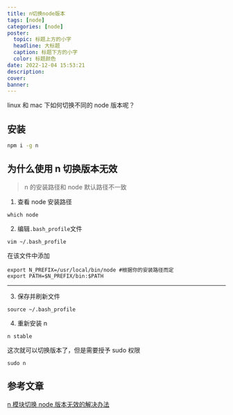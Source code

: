 ```yaml
---
title: n切换node版本
tags: [node]
categories: [node]
poster:
  topic: 标题上方的小字
  headline: 大标题
  caption: 标题下方的小字
  color: 标题颜色
date: 2022-12-04 15:53:21
description:
cover:
banner:
---
```


linux 和 mac 下如何切换不同的 node 版本呢？

<!-- more -->

## 安装

```bash
npm i -g n
```

## 为什么使用 n 切换版本无效

> n 的安装路径和 node 默认路径不一致

1. 查看 node 安装路径

```shell
which node
```

2. 编辑`.bash_profile`文件

```shell
vim ~/.bash_profile
```

在该文件中添加

```text
export N_PREFIX=/usr/local/bin/node #根据你的安装路径而定
export PATH=$N_PREFIX/bin:$PATH
```

---

3. 保存并刷新文件

```shell
source ~/.bash_profile
```

4. 重新安装 n

```shell
n stable
```

这次就可以切换版本了，但是需要授予 sudo 权限

```shell
sudo n
```

## 参考文章

[n 模块切换 node 版本无效的解决办法](https://segmentfault.com/a/1190000038420280)
